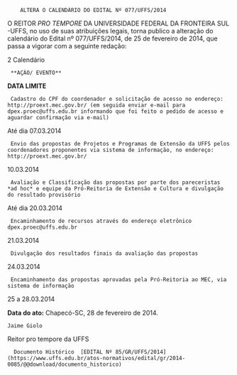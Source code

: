         ALTERA O CALENDÁRIO DO EDITAL Nº 077/UFFS/2014  

O REITOR *PRO TEMPORE* DA UNIVERSIDADE FEDERAL DA FRONTEIRA SUL -UFFS, no uso de suas atribuições legais, torna publico a alteração do calendário do Edital nº 077/UFFS/2014, de 25 de fevereiro de 2014, que passa a vigorar com a seguinte redação:

 2 Calendário

     **AÇÃO/ EVENTO**

   **DATA LIMITE**

     Cadastro do CPF do coordenador e solicitação de acesso no endereço: http://proext.mec.gov.br/ (em seguida enviar e-mail para dpex.proec@uffs.edu.br informando que foi feito o pedido de acesso e aguardar confirmação via e-mail)

   Até dia 07.03.2014

     Envio das propostas de Projetos e Programas de Extensão da UFFS pelos coordenadores proponentes via sistema de informação, no endereço: http://proext.mec.gov.br/ 

   10.03.2014

     Avaliação e Classificação das propostas por parte dos pareceristas *ad hoc* e equipe da Pró-Reitoria de Extensão e Cultura e divulgação do resultado provisório

   Até dia 20.03.2014

     Encaminhamento de recursos através do endereço eletrônico dpex.proec@uffs.edu.br

   21.03.2014

     Divulgação dos resultados finais da avaliação das propostas

   24.03.2014

     Encaminhamento das propostas aprovadas pela Pró-Reitoria ao MEC, via sistema de informação

   25 a 28.03.2014

      

   **Data do ato:** Chapecó-SC, 28 de fevereiro de 2014.   
 

    Jaime Giolo   
 Reitor pro tempore da UFFS 

      Documento Histórico  [EDITAL Nº 85/GR/UFFS/2014](https://www.uffs.edu.br/atos-normativos/edital/gr/2014-0085/@@download/documento_historico)     
      